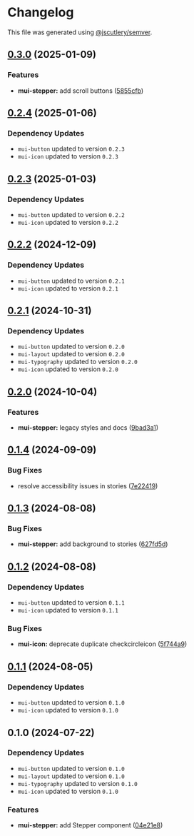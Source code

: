 # Changelog

This file was generated using [@jscutlery/semver](https://github.com/jscutlery/semver).

## [0.3.0](https://github.com/Availity/element/compare/@availity/mui-stepper@0.2.4...@availity/mui-stepper@0.3.0) (2025-01-09)


### Features

* **mui-stepper:** add scroll buttons ([5855cfb](https://github.com/Availity/element/commit/5855cfbdf8d43a709a37723c46b553631e115056))

## [0.2.4](https://github.com/Availity/element/compare/@availity/mui-stepper@0.2.3...@availity/mui-stepper@0.2.4) (2025-01-06)

### Dependency Updates

* `mui-button` updated to version `0.2.3`
* `mui-icon` updated to version `0.2.3`
## [0.2.3](https://github.com/Availity/element/compare/@availity/mui-stepper@0.2.2...@availity/mui-stepper@0.2.3) (2025-01-03)

### Dependency Updates

* `mui-button` updated to version `0.2.2`
* `mui-icon` updated to version `0.2.2`
## [0.2.2](https://github.com/Availity/element/compare/@availity/mui-stepper@0.2.1...@availity/mui-stepper@0.2.2) (2024-12-09)

### Dependency Updates

* `mui-button` updated to version `0.2.1`
* `mui-icon` updated to version `0.2.1`
## [0.2.1](https://github.com/Availity/element/compare/@availity/mui-stepper@0.2.0...@availity/mui-stepper@0.2.1) (2024-10-31)

### Dependency Updates

* `mui-button` updated to version `0.2.0`
* `mui-layout` updated to version `0.2.0`
* `mui-typography` updated to version `0.2.0`
* `mui-icon` updated to version `0.2.0`
## [0.2.0](https://github.com/Availity/element/compare/@availity/mui-stepper@0.1.4...@availity/mui-stepper@0.2.0) (2024-10-04)


### Features

* **mui-stepper:** legacy styles and docs ([9bad3a1](https://github.com/Availity/element/commit/9bad3a13300857e3d13e5b21bc11e20c492c69e7))

## [0.1.4](https://github.com/Availity/element/compare/@availity/mui-stepper@0.1.3...@availity/mui-stepper@0.1.4) (2024-09-09)


### Bug Fixes

* resolve accessibility issues in stories ([7e22419](https://github.com/Availity/element/commit/7e2241913f8ad10f467493b605fc0234e6eab5e2))

## [0.1.3](https://github.com/Availity/element/compare/@availity/mui-stepper@0.1.2...@availity/mui-stepper@0.1.3) (2024-08-08)


### Bug Fixes

* **mui-stepper:** add background to stories ([627fd5d](https://github.com/Availity/element/commit/627fd5da3f571ca2d95ffdc6c2e270878929cc2d))

## [0.1.2](https://github.com/Availity/element/compare/@availity/mui-stepper@0.1.1...@availity/mui-stepper@0.1.2) (2024-08-08)

### Dependency Updates

* `mui-button` updated to version `0.1.1`
* `mui-icon` updated to version `0.1.1`

### Bug Fixes

* **mui-icon:** deprecate duplicate checkcircleicon ([5f744a9](https://github.com/Availity/element/commit/5f744a90014b7507511f012075cceeded54001e5))

## [0.1.1](https://github.com/Availity/element/compare/@availity/mui-stepper@0.1.0...@availity/mui-stepper@0.1.1) (2024-08-05)

### Dependency Updates

* `mui-button` updated to version `0.1.0`
* `mui-icon` updated to version `0.1.0`
## 0.1.0 (2024-07-22)

### Dependency Updates

* `mui-button` updated to version `0.1.0`
* `mui-layout` updated to version `0.1.0`
* `mui-typography` updated to version `0.1.0`
* `mui-icon` updated to version `0.1.0`

### Features

* **mui-stepper:** add Stepper component ([04e21e8](https://github.com/Availity/element/commit/04e21e8f5117c79f0e110308482ed1277a9a16e7))
